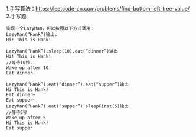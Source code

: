 1.手写算法：https://leetcode-cn.com/problems/find-bottom-left-tree-value/
2.手写题

    实现一个LazyMan，可以按照以下方式调用:
    LazyMan(“Hank”)输出:
    Hi! This is Hank!
    
    LazyMan(“Hank”).sleep(10).eat(“dinner”)输出
    Hi! This is Hank!
    //等待10秒..
    Wake up after 10
    Eat dinner~
    
    LazyMan(“Hank”).eat(“dinner”).eat(“supper”)输出
    Hi This is Hank!
    Eat dinner~
    Eat supper~
    LazyMan(“Hank”).eat(“supper”).sleepFirst(5)输出
    //等待5秒
    Wake up after 5
    Hi This is Hank!
    Eat supper